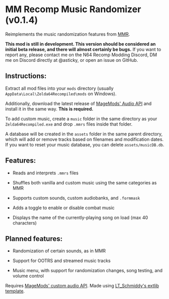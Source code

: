 # MM Recomp Music Randomizer (v0.1.4)

Reimplements the music randomization features from [MMR](https://github.com/ZoeyZolotova/mm-rando).

**This mod is still in development. This version should be considered an initial beta release, and there will almost certainly be bugs.** If you want to report any, please contact me on the N64 Recomp Modding Discord, DM me on Discord directly at @asticky, or open an issue on GitHub.

## Instructions:
Extract all mod files into your `mods` directory (usually `AppData\Local\Zelda64Recompiled\mods` on Windows).

Additionally, download the latest release of [MageMods' Audio API](https://github.com/magemods/mm-audio-api/tags) and install it in the same way. **This is required.**

To add custom music, create a `music` folder in the same directory as your `Zelda64Recompiled.exe` and drop `.mmrs` files inside that folder. 

A database will be created in the `assets` folder in the same parent directory, which will add or remove tracks based on filenames and modification dates. If you want to reset your music database, you can delete `assets/musicDB.db`.

## Features:
* Reads and interprets `.mmrs` files

* Shuffles both vanilla and custom music using the same categories as MMR

* Supports custom sounds, custom audiobanks, and `.formmask`

* Adds a toggle to enable or disable combat music

* Displays the name of the currently-playing song on load (max 40 characters)

## Planned features:

* Randomization of certain sounds, as in MMR

* Support for OOTRS and streamed music tracks

* Music menu, with support for randomization changes, song testing, and volume control

Requires [MageMods' custom audio API](https://github.com/magemods/mm-audio-api). Made using [LT_Schmiddy's extlib template](https://github.com/LT-Schmiddy/SchmiddysMMRecompModTemplate).
